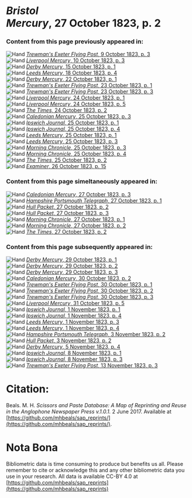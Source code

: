 # *Bristol Mercury*, 27 October 1823, p. 2  
  
### Content from this page previously appeared in:  
![Hand](http://scissorsandpaste.net/wp-content/uploads/2017/06/smallhandpointer.png) [*Trewman's Exeter Flying Post*, 9 October 1823, p. 3](https://mhbeals.github.io/sap_html/Trewman's-Exeter-Flying-Post/Trewman's-Exeter-Flying-Post-9-October-1823-p-3)  
![Hand](http://scissorsandpaste.net/wp-content/uploads/2017/06/smallhandpointer.png) [*Liverpool Mercury*, 10 October 1823, p. 3](https://mhbeals.github.io/sap_html/Liverpool-Mercury/Liverpool-Mercury-10-October-1823-p-3)  
![Hand](http://scissorsandpaste.net/wp-content/uploads/2017/06/smallhandpointer.png) [*Derby Mercury*, 15 October 1823, p. 1](https://mhbeals.github.io/sap_html/Derby-Mercury/Derby-Mercury-15-October-1823-p-1)  
![Hand](http://scissorsandpaste.net/wp-content/uploads/2017/06/smallhandpointer.png) [*Leeds Mercury*, 18 October 1823, p. 4](https://mhbeals.github.io/sap_html/Leeds-Mercury/Leeds-Mercury-18-October-1823-p-4)  
![Hand](http://scissorsandpaste.net/wp-content/uploads/2017/06/smallhandpointer.png) [*Derby Mercury*, 22 October 1823, p. 1](https://mhbeals.github.io/sap_html/Derby-Mercury/Derby-Mercury-22-October-1823-p-1)  
![Hand](http://scissorsandpaste.net/wp-content/uploads/2017/06/smallhandpointer.png) [*Trewman's Exeter Flying Post*, 23 October 1823, p. 1](https://mhbeals.github.io/sap_html/Trewman's-Exeter-Flying-Post/Trewman's-Exeter-Flying-Post-23-October-1823-p-1)  
![Hand](http://scissorsandpaste.net/wp-content/uploads/2017/06/smallhandpointer.png) [*Trewman's Exeter Flying Post*, 23 October 1823, p. 3](https://mhbeals.github.io/sap_html/Trewman's-Exeter-Flying-Post/Trewman's-Exeter-Flying-Post-23-October-1823-p-3)  
![Hand](http://scissorsandpaste.net/wp-content/uploads/2017/06/smallhandpointer.png) [*Liverpool Mercury*, 24 October 1823, p. 1](https://mhbeals.github.io/sap_html/Liverpool-Mercury/Liverpool-Mercury-24-October-1823-p-1)  
![Hand](http://scissorsandpaste.net/wp-content/uploads/2017/06/smallhandpointer.png) [*Liverpool Mercury*, 24 October 1823, p. 5](https://mhbeals.github.io/sap_html/Liverpool-Mercury/Liverpool-Mercury-24-October-1823-p-5)  
![Hand](http://scissorsandpaste.net/wp-content/uploads/2017/06/smallhandpointer.png) [*The Times*, 24 October 1823, p. 2](https://mhbeals.github.io/sap_html/The-Times/The-Times-24-October-1823-p-2)  
![Hand](http://scissorsandpaste.net/wp-content/uploads/2017/06/smallhandpointer.png) [*Caledonian Mercury*, 25 October 1823, p. 3](https://mhbeals.github.io/sap_html/Caledonian-Mercury/Caledonian-Mercury-25-October-1823-p-3)  
![Hand](http://scissorsandpaste.net/wp-content/uploads/2017/06/smallhandpointer.png) [*Ipswich Journal*, 25 October 1823, p. 1](https://mhbeals.github.io/sap_html/Ipswich-Journal/Ipswich-Journal-25-October-1823-p-1)  
![Hand](http://scissorsandpaste.net/wp-content/uploads/2017/06/smallhandpointer.png) [*Ipswich Journal*, 25 October 1823, p. 4](https://mhbeals.github.io/sap_html/Ipswich-Journal/Ipswich-Journal-25-October-1823-p-4)  
![Hand](http://scissorsandpaste.net/wp-content/uploads/2017/06/smallhandpointer.png) [*Leeds Mercury*, 25 October 1823, p. 1](https://mhbeals.github.io/sap_html/Leeds-Mercury/Leeds-Mercury-25-October-1823-p-1)  
![Hand](http://scissorsandpaste.net/wp-content/uploads/2017/06/smallhandpointer.png) [*Leeds Mercury*, 25 October 1823, p. 3](https://mhbeals.github.io/sap_html/Leeds-Mercury/Leeds-Mercury-25-October-1823-p-3)  
![Hand](http://scissorsandpaste.net/wp-content/uploads/2017/06/smallhandpointer.png) [*Morning Chronicle*, 25 October 1823, p. 3](https://mhbeals.github.io/sap_html/Morning-Chronicle/Morning-Chronicle-25-October-1823-p-3)  
![Hand](http://scissorsandpaste.net/wp-content/uploads/2017/06/smallhandpointer.png) [*Morning Chronicle*, 25 October 1823, p. 4](https://mhbeals.github.io/sap_html/Morning-Chronicle/Morning-Chronicle-25-October-1823-p-4)  
![Hand](http://scissorsandpaste.net/wp-content/uploads/2017/06/smallhandpointer.png) [*The Times*, 25 October 1823, p. 2](https://mhbeals.github.io/sap_html/The-Times/The-Times-25-October-1823-p-2)  
![Hand](http://scissorsandpaste.net/wp-content/uploads/2017/06/smallhandpointer.png) [*Examiner*, 26 October 1823, p. 15](https://mhbeals.github.io/sap_html/Examiner/Examiner-26-October-1823-p-15)  
  
### Content from this page simeltaneously appeared in:  
![Hand](http://scissorsandpaste.net/wp-content/uploads/2017/06/smallhandpointer.png) [*Caledonian Mercury*, 27 October 1823, p. 3](https://mhbeals.github.io/sap_html/Caledonian-Mercury/Caledonian-Mercury-27-October-1823-p-3)  
![Hand](http://scissorsandpaste.net/wp-content/uploads/2017/06/smallhandpointer.png) [*Hampshire Portsmouth Telegraph*, 27 October 1823, p. 1](https://mhbeals.github.io/sap_html/Hampshire-Portsmouth-Telegraph/Hampshire-Portsmouth-Telegraph-27-October-1823-p-1)  
![Hand](http://scissorsandpaste.net/wp-content/uploads/2017/06/smallhandpointer.png) [*Hull Packet*, 27 October 1823, p. 2](https://mhbeals.github.io/sap_html/Hull-Packet/Hull-Packet-27-October-1823-p-2)  
![Hand](http://scissorsandpaste.net/wp-content/uploads/2017/06/smallhandpointer.png) [*Hull Packet*, 27 October 1823, p. 3](https://mhbeals.github.io/sap_html/Hull-Packet/Hull-Packet-27-October-1823-p-3)  
![Hand](http://scissorsandpaste.net/wp-content/uploads/2017/06/smallhandpointer.png) [*Morning Chronicle*, 27 October 1823, p. 1](https://mhbeals.github.io/sap_html/Morning-Chronicle/Morning-Chronicle-27-October-1823-p-1)  
![Hand](http://scissorsandpaste.net/wp-content/uploads/2017/06/smallhandpointer.png) [*Morning Chronicle*, 27 October 1823, p. 2](https://mhbeals.github.io/sap_html/Morning-Chronicle/Morning-Chronicle-27-October-1823-p-2)  
![Hand](http://scissorsandpaste.net/wp-content/uploads/2017/06/smallhandpointer.png) [*The Times*, 27 October 1823, p. 2](https://mhbeals.github.io/sap_html/The-Times/The-Times-27-October-1823-p-2)  
  
### Content from this page subsequently appeared in:  
![Hand](http://scissorsandpaste.net/wp-content/uploads/2017/06/smallhandpointer.png) [*Derby Mercury*, 29 October 1823, p. 1](https://mhbeals.github.io/sap_html/Derby-Mercury/Derby-Mercury-29-October-1823-p-1)  
![Hand](http://scissorsandpaste.net/wp-content/uploads/2017/06/smallhandpointer.png) [*Derby Mercury*, 29 October 1823, p. 2](https://mhbeals.github.io/sap_html/Derby-Mercury/Derby-Mercury-29-October-1823-p-2)  
![Hand](http://scissorsandpaste.net/wp-content/uploads/2017/06/smallhandpointer.png) [*Derby Mercury*, 29 October 1823, p. 3](https://mhbeals.github.io/sap_html/Derby-Mercury/Derby-Mercury-29-October-1823-p-3)  
![Hand](http://scissorsandpaste.net/wp-content/uploads/2017/06/smallhandpointer.png) [*Caledonian Mercury*, 30 October 1823, p. 2](https://mhbeals.github.io/sap_html/Caledonian-Mercury/Caledonian-Mercury-30-October-1823-p-2)  
![Hand](http://scissorsandpaste.net/wp-content/uploads/2017/06/smallhandpointer.png) [*Trewman's Exeter Flying Post*, 30 October 1823, p. 1](https://mhbeals.github.io/sap_html/Trewman's-Exeter-Flying-Post/Trewman's-Exeter-Flying-Post-30-October-1823-p-1)  
![Hand](http://scissorsandpaste.net/wp-content/uploads/2017/06/smallhandpointer.png) [*Trewman's Exeter Flying Post*, 30 October 1823, p. 2](https://mhbeals.github.io/sap_html/Trewman's-Exeter-Flying-Post/Trewman's-Exeter-Flying-Post-30-October-1823-p-2)  
![Hand](http://scissorsandpaste.net/wp-content/uploads/2017/06/smallhandpointer.png) [*Trewman's Exeter Flying Post*, 30 October 1823, p. 3](https://mhbeals.github.io/sap_html/Trewman's-Exeter-Flying-Post/Trewman's-Exeter-Flying-Post-30-October-1823-p-3)  
![Hand](http://scissorsandpaste.net/wp-content/uploads/2017/06/smallhandpointer.png) [*Liverpool Mercury*, 31 October 1823, p. 5](https://mhbeals.github.io/sap_html/Liverpool-Mercury/Liverpool-Mercury-31-October-1823-p-5)  
![Hand](http://scissorsandpaste.net/wp-content/uploads/2017/06/smallhandpointer.png) [*Ipswich Journal*, 1 November 1823, p. 1](https://mhbeals.github.io/sap_html/Ipswich-Journal/Ipswich-Journal-1-November-1823-p-1)  
![Hand](http://scissorsandpaste.net/wp-content/uploads/2017/06/smallhandpointer.png) [*Ipswich Journal*, 1 November 1823, p. 4](https://mhbeals.github.io/sap_html/Ipswich-Journal/Ipswich-Journal-1-November-1823-p-4)  
![Hand](http://scissorsandpaste.net/wp-content/uploads/2017/06/smallhandpointer.png) [*Leeds Mercury*, 1 November 1823, p. 3](https://mhbeals.github.io/sap_html/Leeds-Mercury/Leeds-Mercury-1-November-1823-p-3)  
![Hand](http://scissorsandpaste.net/wp-content/uploads/2017/06/smallhandpointer.png) [*Leeds Mercury*, 1 November 1823, p. 4](https://mhbeals.github.io/sap_html/Leeds-Mercury/Leeds-Mercury-1-November-1823-p-4)  
![Hand](http://scissorsandpaste.net/wp-content/uploads/2017/06/smallhandpointer.png) [*Hampshire Portsmouth Telegraph*, 3 November 1823, p. 2](https://mhbeals.github.io/sap_html/Hampshire-Portsmouth-Telegraph/Hampshire-Portsmouth-Telegraph-3-November-1823-p-2)  
![Hand](http://scissorsandpaste.net/wp-content/uploads/2017/06/smallhandpointer.png) [*Hull Packet*, 3 November 1823, p. 2](https://mhbeals.github.io/sap_html/Hull-Packet/Hull-Packet-3-November-1823-p-2)  
![Hand](http://scissorsandpaste.net/wp-content/uploads/2017/06/smallhandpointer.png) [*Derby Mercury*, 5 November 1823, p. 4](https://mhbeals.github.io/sap_html/Derby-Mercury/Derby-Mercury-5-November-1823-p-4)  
![Hand](http://scissorsandpaste.net/wp-content/uploads/2017/06/smallhandpointer.png) [*Ipswich Journal*, 8 November 1823, p. 1](https://mhbeals.github.io/sap_html/Ipswich-Journal/Ipswich-Journal-8-November-1823-p-1)  
![Hand](http://scissorsandpaste.net/wp-content/uploads/2017/06/smallhandpointer.png) [*Ipswich Journal*, 8 November 1823, p. 3](https://mhbeals.github.io/sap_html/Ipswich-Journal/Ipswich-Journal-8-November-1823-p-3)  
![Hand](http://scissorsandpaste.net/wp-content/uploads/2017/06/smallhandpointer.png) [*Trewman's Exeter Flying Post*, 13 November 1823, p. 3](https://mhbeals.github.io/sap_html/Trewman's-Exeter-Flying-Post/Trewman's-Exeter-Flying-Post-13-November-1823-p-3)  


# Citation: 

Beals. M. H. *Scissors and Paste Database: A Map of Reprinting and Reuse in the Anglophone Newspaper Press v.1.0.1.* 2 June 2017. Available at [https://github.com/mhbeals/sap_reprints/](https://github.com/mhbeals/sap_reprints/). 

# Nota Bona

Bibliometric data is time consuming to produce but benefits us all. Please remember to cite or acknowledge this and any other bibliometric data you use in your research. All data is available CC-BY 4.0 at [https://github.com/mhbeals/sap_reprints](https://github.com/mhbeals/sap_reprints)